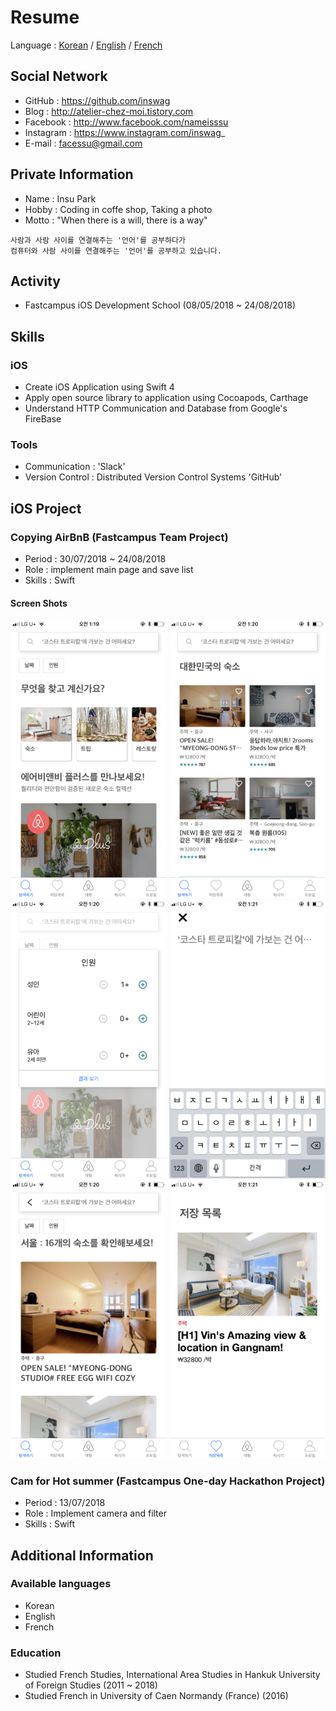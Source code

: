 # Resume
Language : [Korean](https://github.com/inswag/resume/blob/master/README_KR.md) / 
      [English](https://github.com/inswag/resume/blob/master/README_EN.md) / 
      [French](https://github.com/inswag/resume/blob/master/README_FR.md) 

## Social Network
- GitHub : https://github.com/inswag
- Blog : http://atelier-chez-moi.tistory.com
- Facebook : http://www.facebook.com/nameisssu
- Instagram : https://www.instagram.com/inswag_
- E-mail : facessu@gmail.com

## Private Information
- Name : Insu Park
- Hobby : Coding in coffe shop, Taking a photo
- Motto : "When there is a will, there is a way"
  
```
사람과 사람 사이를 연결해주는 '언어'를 공부하다가
컴퓨터와 사람 사이를 연결해주는 '언어'를 공부하고 있습니다.
```
  
## Activity
- Fastcampus iOS Development School (08/05/2018 ~ 24/08/2018)
  
## Skills
### iOS
- Create iOS Application using Swift 4
- Apply open source library to application using Cocoapods, Carthage
- Understand HTTP Communication and Database from Google's FireBase
  
### Tools
- Communication : 'Slack'
- Version Control : Distributed Version Control Systems 'GitHub'
  
## iOS Project
### Copying AirBnB (Fastcampus Team Project)
- Period : 30/07/2018 ~ 24/08/2018
- Role : implement main page and save list
- Skills : Swift
#### Screen Shots
<div>
<img width="250" src="https://github.com/inswag/resume/blob/master/images/AirBnB_Main.PNG">
<img width="250" src="https://github.com/inswag/resume/blob/master/images/AirBnB_HouseList.PNG">
<img width="250" src="https://github.com/inswag/resume/blob/master/images/AirBnB_countingPeople.PNG">  
<img width="250" src="https://github.com/inswag/resume/blob/master/images/AirBnB_Search.PNG">
<img width="250" src="https://github.com/inswag/resume/blob/master/images/AirBnB_SeoulHouse.PNG">
<img width="250" src="https://github.com/inswag/resume/blob/master/images/AirBnB_SaveList.PNG">
</div>

### Cam for Hot summer (Fastcampus One-day Hackathon Project)
- Period : 13/07/2018
- Role : Implement camera and filter
- Skills : Swift


## Additional Information
### Available languages
- Korean
- English
- French

### Education

- Studied French Studies, International Area Studies in Hankuk University of Foreign Studies  (2011 ~ 2018)
- Studied French in University of Caen Normandy (France) (2016)
